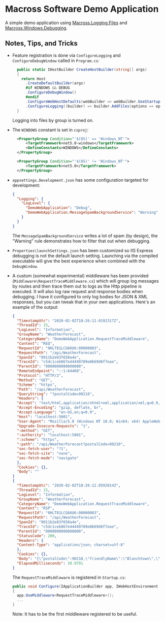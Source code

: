 # Macross Software Demo Application

A simple demo application using [Macross.Logging.Files](../../Macross.Logging.Files/README.md) and [Macross.Windows.Debugging](../README.md).

## Notes, Tips, and Tricks

* Feature registration is done via `ConfigureLogging` and `ConfigureDebugWindow` called in `Program.cs`:

  ```csharp
    public static IHostBuilder CreateHostBuilder(string[] args)
    {
      return Host
        .CreateDefaultBuilder(args)
        #if WINDOWS && DEBUG
        .ConfigureDebugWindow()
        #endif
        .ConfigureWebHostDefaults(webBuilder => webBuilder.UseStartup<Startup>())
        .ConfigureLogging((builder) => builder.AddFiles(options => options.IncludeGroupNameInFileName = true));
    }
  ```

  Logging into files by group is turned on.

* The `WINDOWS` constant is set in `csproj`:

  ```xml
    <PropertyGroup Condition="'$(OS)' == 'Windows_NT'">
        <TargetFramework>net5.0-windows</TargetFramework>
        <DefineConstants>WINDOWS</DefineConstants>
    </PropertyGroup>

    <PropertyGroup Condition="'$(OS)' != 'Windows_NT'">
        <TargetFramework>net5.0</TargetFramework>
    </PropertyGroup>
  ```

* `appsettings.Development.json` has some configuration targeted for development:

  ```json
  {
    "Logging": {
      "LogLevel": {
        "DemoWebApplication": "Debug",
        "DemoWebApplication.MessageSpamBackgroundService": "Warning"
      }
    }
  }

  ```

  The `MessageSpamBackgroundService` writes a lot of spam (by design), the "Warning" rule demonstrates how to filter that out when debugging.

* `Properties\launchSettings.json` has been customized so IIS Express debugging is not the default launch setting. Launching via the compiled executable will give the best experience when combined with the `DebugWindow`.

* A custom (somewhat experimental) middleware has been provided (`Middleware\RequestTraceMiddleware.cs`) which will group log messages by routes and then trace them out to logs as the Http pipeline is executed. It will also log raw request and response bodies when debugging. I have it configured to only log bodies for JSON & XML responses, but you can tweak that in your own applications. Here's an example of the output:

  ```json
  {
    "TimestampUtc": "2020-02-02T18:26:12.0192317Z",
    "ThreadId": 15,
    "LogLevel": "Information",
    "GroupName": "WeatherForecast",
    "CategoryName": "DemoWebApplication.RequestTraceMiddleware",
    "Content": "REQ",
    "RequestId": "0HLT81LCG66U6:00000003",
    "RequestPath": "/api/WeatherForecast",
    "SpanId": "8911b2e83f658a4e",
    "TraceId": "c5dc1ceb867e44449789e8669d6f7eae",
    "ParentId": "0000000000000000",
    "RemoteEndpoint": "::1:64468",
    "Protocol": "HTTP/2",
    "Method": "GET",
    "Scheme": "https",
    "Path": "/api/WeatherForecast",
    "QueryString": "?postalCode=90210",
    "Headers": {
    "Accept": "text/html,application/xhtml+xml,application/xml;q=0.9,image/webp,image/apng,*/*;q=0.8,application/signed-exchange;v=b3;q=0.9",
    "Accept-Encoding": "gzip, deflate, br",
    "Accept-Language": "en-US,en;q=0.9",
    "Host": "localhost:5001",
    "User-Agent": "Mozilla/5.0 (Windows NT 10.0; Win64; x64) AppleWebKit/537.36 (KHTML, like Gecko) Chrome/79.0.3945.130 Safari/537.36 Edg/79.0.309.71",
    "Upgrade-Insecure-Requests": "1",
    ":method": "GET",
    ":authority": "localhost:5001",
    ":scheme": "https",
    ":path": "/api/WeatherForecast?postalCode=90210",
    "sec-fetch-user": "?1",
    "sec-fetch-site": "none",
    "sec-fetch-mode": "navigate"
    },
    "Cookies": {},
    "Body": ""
  }
  {
    "TimestampUtc": "2020-02-02T18:26:12.0592014Z",
    "ThreadId": 15,
    "LogLevel": "Information",
    "GroupName": "WeatherForecast",
    "CategoryName": "DemoWebApplication.RequestTraceMiddleware",
    "Content": "RSP",
    "RequestId": "0HLT81LCG66U6:00000003",
    "RequestPath": "/api/WeatherForecast",
    "SpanId": "8911b2e83f658a4e",
    "TraceId": "c5dc1ceb867e44449789e8669d6f7eae",
    "ParentId": "0000000000000000",
    "StatusCode": 200,
    "Headers": {
    "Content-Type": "application/json; charset=utf-8"
    },
    "Cookies": {},
    "Body": "{\"postalCode\":90210,\"friendlyName\":\"Blanchtown\",\"highTemperatureInFahrenheitDegrees\":70,\"lowTemperatureInFahrenheitDegrees\":50,\"forecastGoodUntilTime\":\"2020-02-02T10:26:42.041683-08:00\"}",
    "ElapsedMilliseconds": 38.9791
  }
  ```

  The `RequestTraceMiddleware` is registered in `Startup.cs`:

  ```csharp
  public void Configure(IApplicationBuilder app, IWebHostEnvironment env)
  {
    app.UseMiddleware<RequestTraceMiddleware>();
    ...
  }
  ```

  Note: It has to be the first middleware registered to be useful.
